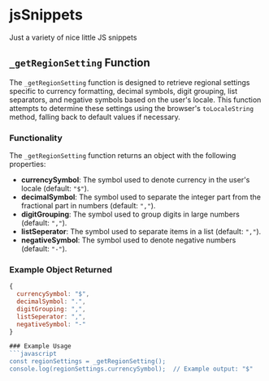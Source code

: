 # jsSnippets
Just a variety of nice little JS snippets

## `_getRegionSetting` Function

The `_getRegionSetting` function is designed to retrieve regional settings specific to currency formatting, decimal symbols, digit grouping, list separators, and negative symbols based on the user's locale. This function attempts to determine these settings using the browser's `toLocaleString` method, falling back to default values if necessary.

### Functionality

The `_getRegionSetting` function returns an object with the following properties:

- **currencySymbol**: The symbol used to denote currency in the user's locale (default: `"$"`).
- **decimalSymbol**: The symbol used to separate the integer part from the fractional part in numbers (default: `","`).
- **digitGrouping**: The symbol used to group digits in large numbers (default: `","`).
- **listSeperator**: The symbol used to separate items in a list (default: `","`).
- **negativeSymbol**: The symbol used to denote negative numbers (default: `"-"`).

### Example Object Returned
```javascript
{
  currencySymbol: "$",
  decimalSymbol: ".",
  digitGrouping: ",",
  listSeperator: ",",
  negativeSymbol: "-"
}

### Example Usage
```javascript
const regionSettings = _getRegionSetting();
console.log(regionSettings.currencySymbol);  // Example output: "$"
